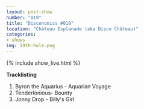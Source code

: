 ```yaml
---
layout: post-show
number: "019"
title: "Disconomics #019"
location: "Château Esplanade (aka Disco Château)"
categories:
- shows
img: 19th-hole.png
---
```


{% include show_live.html %}

**Tracklisting**

1. Byron the Aquarius - Aquarian Voyage 
1. Tenderlonious- Bounty 
1. Jonny Drop - Billy's Girl
